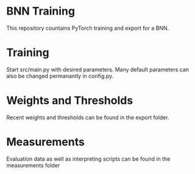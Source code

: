 # BNN Training
This repository countains PyTorch training and export for a BNN.

# Training
Start src/main.py with desired parameters. Many default parameters can also be changed permanantly in config.py.

# Weights and Thresholds
Recent weights and thresholds can be found in the export folder.

# Measurements
Evaluation data as well as interpreting scripts can be found in the measurements folder
